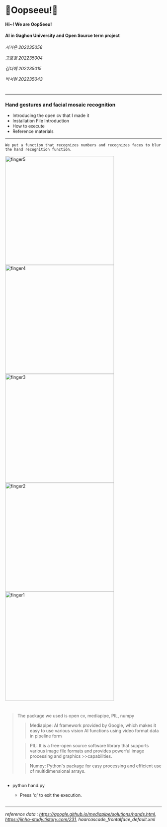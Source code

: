 # 🤭Oopseeu!🤭

#### Hi~! We are OopSeeu!

#### AI in Gaghon University and Open Source term project

*서가은 202235056*

*고효경 202235004*

*김다혜 202235015*

*박서현 202235043*
#
-----------------------------------------------
### Hand gestures and facial mosaic recognition
- Introducing the open cv that I made it
- Installation File Introduction
- How to execute
- Reference materials
-----------------------------------------------

```
We put a function that recognizes numbers and recognizes faces to blur the hand recognition function.
```

<img width="350" alt="finger5" src="https://user-images.githubusercontent.com/112935266/206637278-0ee80c8c-7982-4f65-9c2b-ae104ff362d4.png">
<img width="350" alt="finger4" src="https://user-images.githubusercontent.com/112935266/206637020-70fc7d16-a4c7-4c66-a82e-ba85b3f6bc73.png">
<img width="350" alt="finger3" src="https://user-images.githubusercontent.com/112935266/206637555-10a6c773-5503-4f41-bad2-356708c4a4cf.png">
<img width="350" alt="finger2" src="https://user-images.githubusercontent.com/112935266/206637564-bc10f77d-635c-498a-82d7-2525cec06015.png">
<img width="350" alt="finger1" src="https://user-images.githubusercontent.com/112935266/206637576-cc35e9b6-f167-4198-87eb-1263ff0f328c.png">

#
>The package we used is open cv, mediapipe, PIL, numpy
>> Mediapipe: AI framework provided by Google, which makes it easy to use various vision AI functions using video format data in pipeline form
>
>>PIL: It is a free-open source software library that supports various image file formats and provides powerful image processing and graphics >>capabilities.
>
>>Numpy: Python's package for easy processing and efficient use of multidimensional arrays.

##
- python hand.py

  * Press 'q' to exit the execution.
  
##


-------------------------------------------------------------------------------------
*reference data : https://google.github.io/mediapipe/solutions/hands.html, 
https://jinho-study.tistory.com/231, haarcascade_frontalface_default.xml*
